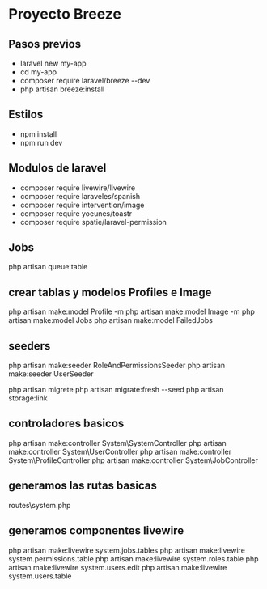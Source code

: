 # Proyecto Breeze

## Pasos previos
- laravel new my-app
- cd my-app
- composer require laravel/breeze --dev
- php artisan breeze:install

## Estilos
- npm install
- npm run dev

## Modulos de laravel
- composer require livewire/livewire
- composer require laraveles/spanish
- composer require intervention/image
- composer require yoeunes/toastr
- composer require spatie/laravel-permission

## Jobs
php artisan queue:table

## crear tablas y modelos Profiles e Image
php artisan make:model Profile -m
php artisan make:model Image -m
php artisan make:model Jobs
php artisan make:model FailedJobs

## seeders
php artisan make:seeder RoleAndPermissionsSeeder
php artisan make:seeder UserSeeder

php artisan migrete
php artisan migrate:fresh --seed
php artisan storage:link

## controladores basicos
php artisan make:controller System\SystemController
php artisan make:controller System\UserController
php artisan make:controller System\ProfileController
php artisan make:controller System\JobController

## generamos las rutas basicas
routes\system.php

## generamos componentes livewire
php artisan make:livewire system.jobs.tables
php artisan make:livewire system.permissions.table
php artisan make:livewire system.roles.table
php artisan make:livewire system.users.edit
php artisan make:livewire system.users.table